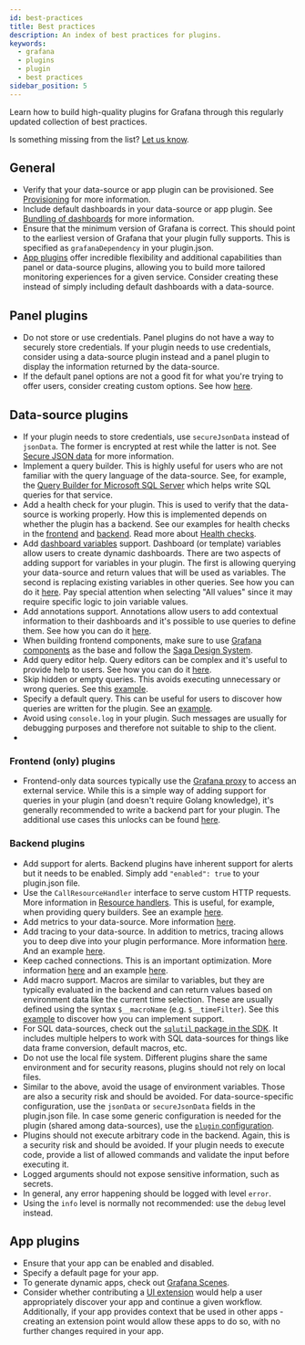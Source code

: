 ```yaml
---
id: best-practices
title: Best practices
description: An index of best practices for plugins.
keywords:
  - grafana
  - plugins
  - plugin
  - best practices
sidebar_position: 5
---
```


Learn how to build high-quality plugins for Grafana through this regularly updated collection of best practices.

Is something missing from the list? [Let us know](https://github.com/grafana/plugin-tools/issues/new).

## General

- Verify that your data-source or app plugin can be provisioned. See [Provisioning](https://grafana.com/docs/grafana/latest/administration/provisioning/#data-sources) for more information.
- Include default dashboards in your data-source or app plugin. See [Bundling of dashboards](https://grafana.com/developers/plugin-tools/introduction/plugin-types-usage#bundling-of-dashboards) for more information.
- Ensure that the minimum version of Grafana is correct. This should point to the earliest version of Grafana that your plugin fully supports. This is specified as `grafanaDependency` in your plugin.json.
- [App plugins](/introduction/plugin-types-usage#app-plugins) offer incredible flexibility and additional capabilities than panel or data-source plugins, allowing you to build more tailored monitoring experiences for a given service. Consider creating these instead of simply including default dashboards with a data-source.

## Panel plugins

- Do not store or use credentials. Panel plugins do not have a way to securely store credentials. If your plugin needs to use credentials, consider using a data-source plugin instead and a panel plugin to display the information returned by the data-source.
- If the default panel options are not a good fit for what you're trying to offer users, consider creating custom options. See how [here](/create-a-plugin/extend-a-plugin/custom-panel-option-editors).

## Data-source plugins

- If your plugin needs to store credentials, use `secureJsonData` instead of `jsonData`. The former is encrypted at rest while the latter is not. See [Secure JSON data](/create-a-plugin/extend-a-plugin/add-authentication-for-data-source-plugins#store-configuration-in-securejsondata) for more information.
- Implement a query builder. This is highly useful for users who are not familiar with the query language of the data-source. See, for example, the [Query Builder for Microsoft SQL Server](https://grafana.com/docs/grafana/latest/datasources/mssql/query-editor/#builder-mode) which helps write SQL queries for that service.
- Add a health check for your plugin. This is used to verify that the data-source is working properly. How this is implemented depends on whether the plugin has a backend. See our examples for health checks in the [frontend](https://github.com/grafana/grafana-plugin-examples/blob/5441fe2f818e28cdeb06eb7066ff198dd34bb0ab/examples/datasource-http/src/DataSource.ts#L81-L115) and [backend](https://github.com/grafana/grafana-plugin-examples/blob/0532f8b23645251997088ac7a1707a72d3fd9248/examples/datasource-basic/pkg/plugin/datasource.go#L77). Read more about [Health checks](/introduction/backend-plugins#health-checks).
- Add [dashboard variables](https://grafana.com/docs/grafana/latest/dashboards/variables/) support. Dashboard (or template) variables allow users to create dynamic dashboards. There are two aspects of adding support for variables in your plugin. The first is allowing querying your data-source and return values that will be used as variables. The second is replacing existing variables in other queries. See how you can do it [here](/create-a-plugin/extend-a-plugin/add-support-for-variables#add-support-for-query-variables-to-your-data-source). Pay special attention when selecting "All values" since it may require specific logic to join variable values.
- Add annotations support. Annotations allow users to add contextual information to their dashboards and it's possible to use queries to define them. See how you can do it [here](/create-a-plugin/extend-a-plugin/enable-for-annotations).
- When building frontend components, make sure to use [Grafana components](https://developers.grafana.com/ui/latest/index.html?path=/docs/docs-overview-intro--page) as the base and follow the [Saga Design System](https://grafana.com/developers/saga/About/overview).
- Add query editor help. Query editors can be complex and it's useful to provide help to users. See how you can do it [here](/create-a-plugin/extend-a-plugin/add-query-editor-help).
- Skip hidden or empty queries. This avoids executing unnecessary or wrong queries. See this [example](https://github.com/grafana/grafana/blob/fd5f66083c91b9759ae7772f99b80c9342b93290/public/app/plugins/datasource/loki/datasource.ts#L1085).
- Specify a default query. This can be useful for users to discover how queries are written for the plugin. See an [example](https://github.com/grafana/grafana-plugin-examples/blob/0532f8b/examples/datasource-streaming-backend-websocket/streaming-backend-websocket-plugin/src/datasource.ts#L39-L41).
- Avoid using `console.log` in your plugin. Such messages are usually for debugging purposes and therefore not suitable to ship to the client.
-

### Frontend (only) plugins

- Frontend-only data sources typically use the [Grafana proxy](/create-a-plugin/extend-a-plugin/add-authentication-for-data-source-plugins#add-a-proxy-route-to-your-plugin) to access an external service. While this is a simple way of adding support for queries in your plugin (and doesn't require Golang knowledge), it's generally recommended to write a backend part for your plugin. The additional use cases this unlocks can be found [here](/introduction/backend-plugins#use-cases-for-implementing-a-backend-plugin).

### Backend plugins

- Add support for alerts. Backend plugins have inherent support for alerts but it needs to be enabled. Simply add `"enabled": true` to your plugin.json file.
- Use the `CallResourceHandler` interface to serve custom HTTP requests. More information in [Resource handlers](/introduction/backend-plugins#resource-handlers). This is useful, for example, when providing query builders. See an example [here](https://github.com/grafana/grafana-plugin-examples/blob/0532f8b23645251997088ac7a1707a72d3fd9248/examples/app-with-backend/pkg/plugin/app.go#L35).
- Add metrics to your data-source. More information [here](/introduction/backend-plugins#collect-metrics).
- Add tracing to your data-source. In addition to metrics, tracing allows you to deep dive into your plugin performance. More information [here](/create-a-plugin/extend-a-plugin/add-distributed-tracing-for-backend-plugins). And an example [here](https://github.com/grafana/grafana-plugin-examples/blob/0532f8b/examples/datasource-http-backend/pkg/plugin/datasource.go#L141-L156).
- Keep cached connections. This is an important optimization. More information [here](/introduction/backend-plugins#caching-and-connection-pooling) and an example [here](https://github.com/grafana/grafana-plugin-examples/blob/0532f8b23645251997088ac7a1707a72d3fd9248/examples/datasource-http-backend/pkg/plugin/datasource.go#L40-L66).
- Add macro support. Macros are similar to variables, but they are typically evaluated in the backend and can return values based on environment data like the current time selection. These are usually defined using the syntax `$__macroName` (e.g. `$__timeFilter`). See this [example](https://github.com/grafana/grafana-plugin-examples/blob/0532f8b23645251997088ac7a1707a72d3fd9248/examples/datasource-basic/pkg/query/macro.go) to discover how you can implement support.
- For SQL data-sources, check out the [`sqlutil` package in the SDK](https://pkg.go.dev/github.com/grafana/grafana-plugin-sdk-go/data/sqlutil). It includes multiple helpers to work with SQL data-sources for things like data frame conversion, default macros, etc.
- Do not use the local file system. Different plugins share the same environment and for security reasons, plugins should not rely on local files.
- Similar to the above, avoid the usage of environment variables. Those are also a security risk and should be avoided. For data-source-specific configuration, use the `jsonData` or `secureJsonData` fields in the plugin.json file. In case some generic configuration is needed for the plugin (shared among data-sources), use the [`plugin` configuration](https://grafana.com/docs/grafana/latest/setup-grafana/configure-grafana/#pluginplugin_id).
- Plugins should not execute arbitrary code in the backend. Again, this is a security risk and should be avoided. If your plugin needs to execute code, provide a list of allowed commands and validate the input before executing it.
- Logged arguments should not expose sensitive information, such as secrets.
- In general, any error happening should be logged with level `error`.
- Using the `info` level is normally not recommended: use the `debug` level instead.

## App plugins

- Ensure that your app can be enabled and disabled.
- Specify a default page for your app.
- To generate dynamic apps, check out [Grafana Scenes](https://grafana.com/developers/scenes/).
- Consider whether contributing a [UI extension](https://grafana.com/developers/plugin-tools/ui-extensions/) would help a user appropriately discover your app and continue a given workflow. Additionally, if your app provides context that be used in other apps - creating an extension point would allow these apps to do so, with no further changes required in your app.
